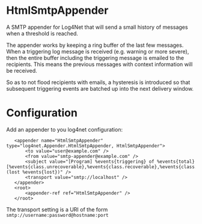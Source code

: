 # HtmlSmtpAppender

A SMTP appender for Log4Net that will send a small history of messages when a threshold is reached.

The appender works by keeping a ring buffer of the last few messages. When a triggering log
message is received (e.g. warning or more severe), then the entire buffer including the triggering
message is emailed to the recipients. This means the previous messages with context information 
will be received.

So as to not flood recipients with emails, a hysteresis is introduced so that subsequent triggering
events are batched up into the next delivery window.  

# Configuration

Add an appender to you log4net configuration:

 ```
    <appender name="HtmlSmtpAppender" type="log4net.Appender.HtmlSmtpAppender, HtmlSmtpAppender">
        <to value="user@example.com" />
        <from value="smtp-appender@example.com" />
        <subject value="[Program] %events{triggering} of %events{total} [%events{class.unrecoverable},%events{class.recoverable},%events{class.information},%events{class.debug}] (lost %events{lost})" />
        <transport value="smtp://localhost" />
    </appender>
    <root>
        <appender-ref ref="HtmlSmtpAppender" />
    </root>

 ```
 
 The transport setting is a URI of the form `smtp://username:password@hostname:port`